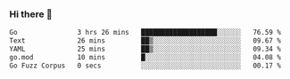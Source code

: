 ### Hi there 👋

<!--
**yeya24/yeya24** is a ✨ _special_ ✨ repository because its `README.md` (this file) appears on your GitHub profile.

Here are some ideas to get you started:

- 🔭 I’m currently working on ...
- 🌱 I’m currently learning ...
- 👯 I’m looking to collaborate on ...
- 🤔 I’m looking for help with ...
- 💬 Ask me about ...
- 📫 How to reach me: ...
- 😄 Pronouns: ...
- ⚡ Fun fact: ...
-->

<!--START_SECTION:waka-->

```txt
Go               3 hrs 26 mins   ███████████████████░░░░░░   76.59 %
Text             26 mins         ██▒░░░░░░░░░░░░░░░░░░░░░░   09.67 %
YAML             25 mins         ██▒░░░░░░░░░░░░░░░░░░░░░░   09.34 %
go.mod           10 mins         █░░░░░░░░░░░░░░░░░░░░░░░░   04.08 %
Go Fuzz Corpus   0 secs          ░░░░░░░░░░░░░░░░░░░░░░░░░   00.17 %
```

<!--END_SECTION:waka-->
